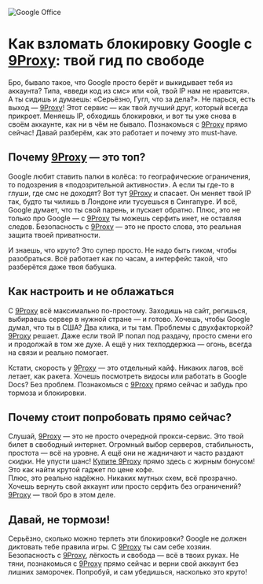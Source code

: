 ![Google Office](https://www.theindianwire.com/wp-content/uploads/2019/08/building-photo-office-illuminated-google-zurich-inside_c3c127d4-b6a0-11e9-8cbf-78d1c56f2fe2.jpg)

# Как взломать блокировку Google с [9Proxy](https://9proxyofficial.short.gy/github-hompage-grace02): твой гид по свободе  
Бро, бывало такое, что Google просто берёт и выкидывает тебя из аккаунта? Типа, «введи код из смс» или «ой, твой IP нам не нравится». А ты сидишь и думаешь: «Серьёзно, Гугл, что за дела?». Не парься, есть выход — [9Proxy](https://9proxyofficial.short.gy/github-hompage-grace02)! Этот сервис — как твой лучший друг, который всегда прикроет. Меняешь IP, обходишь блокировки, и вот ты уже снова в своём аккаунте, как ни в чём не бывало. Познакомься с [9Proxy](https://9proxyofficial.short.gy/github-hompage-grace02) прямо сейчас! Давай разберём, как это работает и почему это must-have.

## Почему [9Proxy](https://9proxyofficial.short.gy/github-hompage-grace02) — это топ?  
Google любит ставить палки в колёса: то географические ограничения, то подозрения в «подозрительной активности». А если ты где-то в глуши, где смс не доходят? Вот тут [9Proxy](https://9proxyofficial.short.gy/github-hompage-grace02) и спасает. Он меняет твой IP так, будто ты чилишь в Лондоне или тусуешься в Сингапуре. И всё, Google думает, что ты свой парень, и пускает обратно. Плюс, это не только про Google — с [9Proxy](https://9proxyofficial.short.gy/github-hompage-grace02) ты можешь серфить инет, не оставляя следов. Безопасность с [9Proxy](https://9proxyofficial.short.gy/github-hompage-grace02) — это не просто слова, это реальная защита твоей приватности.

И знаешь, что круто? Это супер просто. Не надо быть гиком, чтобы разобраться. Всё работает как по часам, а интерфейс такой, что разберётся даже твоя бабушка.

## Как настроить и не облажаться  
С [9Proxy](https://9proxyofficial.short.gy/github-hompage-grace02) всё максимально по-простому. Заходишь на сайт, регишься, выбираешь сервер в нужной стране — и готово. Хочешь, чтобы Google думал, что ты в США? Два клика, и ты там. Проблемы с двухфакторкой? [9Proxy](https://9proxyofficial.short.gy/github-hompage-grace02) решает. Даже если твой IP попал под раздачу, просто смени его и продолжай в том же духе. А ещё у них техподдержка — огонь, всегда на связи и реально помогает.

Кстати, скорость у [9Proxy](https://9proxyofficial.short.gy/github-hompage-grace02) — это отдельный кайф. Никаких лагов, всё летает, как ракета. Хочешь посмотреть видосы или работать в Google Docs? Без проблем. Познакомься с [9Proxy](https://9proxyofficial.short.gy/github-hompage-grace02) прямо сейчас и забудь про тормоза и блокировки.

## Почему стоит попробовать прямо сейчас?  
Слушай, [9Proxy](https://9proxyofficial.short.gy/github-hompage-grace02) — это не просто очередной прокси-сервис. Это твой билет в свободный интернет. Огромный выбор серверов, стабильность, простота — всё на уровне. А ещё они не жадничают и часто раздают скидки. Не упусти шанс! [Купите 9Proxy](https://9proxyofficial.short.gy/github-pricing-grace02) прямо здесь с жирным бонусом! Это как найти крутой гаджет по цене кофе.  
Плюс, это реально надёжно. Никаких мутных схем, всё прозрачно. Хочешь вернуть свой аккаунт или просто серфить без ограничений? [9Proxy](https://9proxyofficial.short.gy/github-hompage-grace02) — твой бро в этом деле.

## Давай, не тормози!  
Серьёзно, сколько можно терпеть эти блокировки? Google не должен диктовать тебе правила игры. С [9Proxy](https://9proxyofficial.short.gy/github-hompage-grace02) ты сам себе хозяин. Безопасность с [9Proxy](https://9proxyofficial.short.gy/github-hompage-grace02), лёгкость и свобода — всё в твоих руках. Не тяни, познакомься с [9Proxy](https://9proxyofficial.short.gy/github-hompage-grace02) прямо сейчас и верни свой аккаунт без лишних заморочек. Попробуй, и сам убедишься, насколько это круто!
